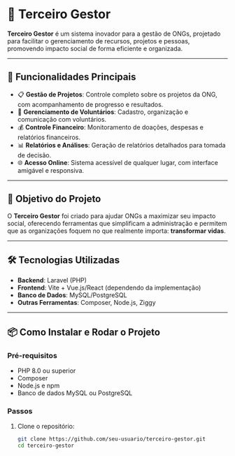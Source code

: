 # 🌟 Terceiro Gestor

**Terceiro Gestor** é um sistema inovador para a gestão de ONGs, projetado para facilitar o gerenciamento de recursos, projetos e pessoas, promovendo impacto social de forma eficiente e organizada.

---

## 🚀 Funcionalidades Principais

- 📋 **Gestão de Projetos**: Controle completo sobre os projetos da ONG, com acompanhamento de progresso e resultados.
- 👥 **Gerenciamento de Voluntários**: Cadastro, organização e comunicação com voluntários.
- 💰 **Controle Financeiro**: Monitoramento de doações, despesas e relatórios financeiros.
- 📊 **Relatórios e Análises**: Geração de relatórios detalhados para tomada de decisão.
- 🌐 **Acesso Online**: Sistema acessível de qualquer lugar, com interface amigável e responsiva.

---

## 🎯 Objetivo do Projeto

O **Terceiro Gestor** foi criado para ajudar ONGs a maximizar seu impacto social, oferecendo ferramentas que simplificam a administração e permitem que as organizações foquem no que realmente importa: **transformar vidas**.

---

## 🛠️ Tecnologias Utilizadas

- **Backend**: Laravel (PHP)
- **Frontend**: Vite + Vue.js/React (dependendo da implementação)
- **Banco de Dados**: MySQL/PostgreSQL
- **Outras Ferramentas**: Composer, Node.js, Ziggy

---

## 📦 Como Instalar e Rodar o Projeto

### Pré-requisitos
- PHP 8.0 ou superior
- Composer
- Node.js e npm
- Banco de dados MySQL ou PostgreSQL

### Passos
1. Clone o repositório:
   ```sh
   git clone https://github.com/seu-usuario/terceiro-gestor.git
   cd terceiro-gestor